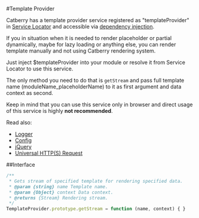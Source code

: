 #Template Provider

Catberry has a template provider service registered as "templateProvider" in 
[Service Locator](../service-locator.md) and accessible via 
[dependency injection](../dependency-injection.md).

If you in situation when it is needed to render placeholder or partial 
dynamically, maybe for lazy loading or anything else, you can render template
manually and not using Catberry rendering system.

Just inject $templateProvider into your module or resolve it from 
Service Locator to use this service.

The only method you need to do that is `getStream` and pass full 
template name (moduleName_placeholderName) to it as first argument 
and data context as second.

Keep in mind that you can use this service only in browser and direct usage of
this service is highly **not recommended**.

Read also:

* [Logger](logger.md)
* [Config](config.md)
* [jQuery](jquery.md)
* [Universal HTTP(S) Request](universal-http-request.md)

##Interface
```javascript
/**
 * Gets stream of specified template for rendering specified data.
 * @param {string} name Template name.
 * @param {Object} context Data context.
 * @returns {Stream} Rendering stream.
 */
TemplateProvider.prototype.getStream = function (name, context) { }
```